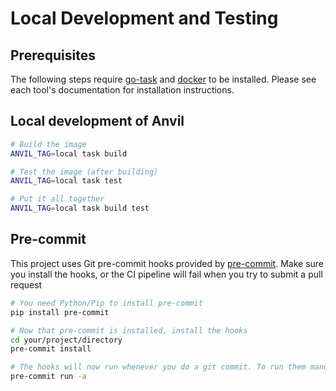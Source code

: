 # Local Development and Testing

## Prerequisites

The following steps require [go-task](https://taskfile.dev/#/) and [docker](https://docs.docker.com/get-docker/) to be installed. Please see each tool's documentation for installation instructions.

## Local development of Anvil

```bash
# Build the image
ANVIL_TAG=local task build

# Test the image (after building)
ANVIL_TAG=local task test

# Put it all together
ANVIL_TAG=local task build test
```

## Pre-commit

This project uses Git pre-commit hooks provided by [pre-commit](https://pre-commit.com/). Make sure you install the hooks, or the CI pipeline will fail when you try to submit a pull request

```bash
# You need Python/Pip to install pre-commit
pip install pre-commit

# Now that pre-commit is installed, install the hooks
cd your/project/directory
pre-commit install

# The hooks will now run whenever you do a git commit. To run them manually:
pre-commit run -a
```
